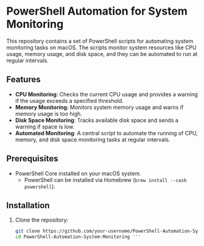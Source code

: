 # PowerShell Automation for System Monitoring

This repository contains a set of PowerShell scripts for automating system monitoring tasks on macOS. The scripts monitor system resources like CPU usage, memory usage, and disk space, and they can be automated to run at regular intervals.

## Features

- **CPU Monitoring**: Checks the current CPU usage and provides a warning if the usage exceeds a specified threshold.
- **Memory Monitoring**: Monitors system memory usage and warns if memory usage is too high.
- **Disk Space Monitoring**: Tracks available disk space and sends a warning if space is low.
- **Automated Monitoring**: A central script to automate the running of CPU, memory, and disk space monitoring tasks at regular intervals.

## Prerequisites

- PowerShell Core installed on your macOS system.
  - PowerShell can be installed via Homebrew (`brew install --cask powershell`).

## Installation

1. Clone the repository:
   ```bash
   git clone https://github.com/your-username/PowerShell-Automation-System-Monitoring.git
   cd PowerShell-Automation-System-Monitoring '''
